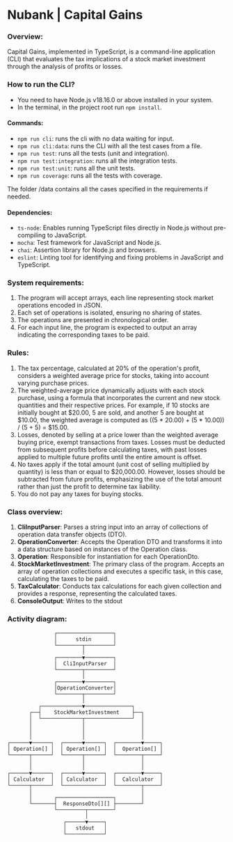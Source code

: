 # Nubank | Capital Gains

### Overview:
Capital Gains, implemented in TypeScript, is a command-line application (CLI) that evaluates the tax implications of a stock market investment through the analysis of profits or losses.

### How to run the CLI?
- You need to have Node.js v18.16.0 or above installed in your system.
- In the terminal, in the project root run `npm install`.

#### Commands:
- `npm run cli`: runs the cli with no data waiting for input.
- `npm run cli:data`: runs the CLI with all the test cases from a file.
- `npm run test`: runs all the tests (unit and integration).
- `npm run test:integration`: runs all the integration tests.
- `npm run test:unit`: runs all the unit tests.
- `npm run coverage`: runs all the tests with coverage.

The folder /data contains all the cases specified in the requirements if needed.

#### Dependencies:
- `ts-node`: Enables running TypeScript files directly in Node.js without pre-compiling to JavaScript.
- `mocha`: Test framework for JavaScript and Node.js.
- `chai`: Assertion library for Node.js and browsers.
- `eslint`: Linting tool for identifying and fixing problems in JavaScript and TypeScript.

### System requirements:
1. The program will accept arrays, each line representing stock market operations encoded in JSON.
2. Each set of operations is isolated, ensuring no sharing of states.
3. The operations are presented in chronological order.
4. For each input line, the program is expected to output an array indicating the corresponding taxes to be paid.

### Rules:
1. The tax percentage, calculated at 20% of the operation's profit, considers a weighted average price for stocks, taking into account varying purchase prices.
2. The weighted-average price dynamically adjusts with each stock purchase, using a formula that incorporates the current and new stock quantities and their respective prices.
   For example, if 10 stocks are initially bought at $20.00, 5 are sold, and another 5 are bought at $10.00, the weighted average is computed as ((5 * 20.00) + (5 * 10.00)) / (5 + 5) = $15.00.
3. Losses, denoted by selling at a price lower than the weighted average buying price, exempt transactions from taxes. Losses must be deducted from subsequent profits before calculating taxes, with past losses applied to multiple future profits until the entire amount is offset.
4. No taxes apply if the total amount (unit cost of selling multiplied by quantity) is less than or equal to $20,000.00. However, losses should be subtracted from future profits, emphasizing the use of the total amount rather than just the profit to determine tax liability.
5. You do not pay any taxes for buying stocks.

### Class overview:
1. __CliInputParser__: Parses a string input into an array of collections of operation data transfer objects (DTO).
2. __OperationConverter__: Accepts the Operation DTO and transforms it into a data structure based on instances of the Operation class.
3. __Operation__: Responsible for instantiation for each OperationDto.
4. __StockMarketInvestment__: The primary class of the program. Accepts an array of operation collections and executes a specific task, in this case, calculating the taxes to be paid.
5. __TaxCalculator__: Conducts tax calculations for each given collection and provides a response, representing the calculated taxes.
6. __ConsoleOutput__: Writes to the stdout

### Activity diagram:

```
               ┌──────────────────┐
               │      stdin       │
               └────────┬─────────┘
                        │
               ┌────────▼─────────┐
               │  CliInputParser  │
               └────────┬─────────┘
                        │
               ┌────────▼─────────┐
               │OperationConverter│
               └────────┬─────────┘
                        │
          ┌─────────────▼───────────────┐
       ┌──┤    StockMarketInvestment    ├──┐
       │  └─────────────┬───────────────┘  │
       │                │                  │
       │                │                  │
       │                │                  │
┌──────▼──────┐  ┌──────▼──────┐  ┌────────▼─────┐
│ Operation[] │  │ Operation[] │  │  Operation[] │
└──────┬──────┘  └──────┬──────┘  └────────┬─────┘
       │                │                  │
       │                │                  │
┌──────▼──────┐  ┌──────▼──────┐  ┌────────▼─────┐
│ Calculator  │  │ Calculator  │  │  Calculator  │
└──────┬──────┘  └─────────────┘  └────────┬─────┘
       │                                   │
       │       ┌──────────────────┐        │
       └───────┤  ResponseDto[][] ├────────┘
               └─────────┬────────┘
                         │
                  ┌──────▼─────┐
                  │   stdout   │
                  └────────────┘
```
